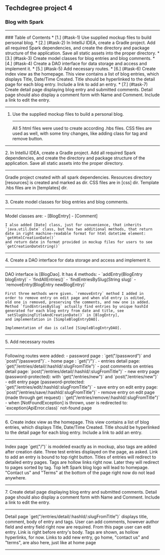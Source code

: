 ## Techdegree project 4
### Blog with Spark
<hr>
### Table of Contents
* [1.] (#task-1) Use supplied mockup files to build personal blog.
* [2.] (#task-2) In IntelliJ IDEA, create a Gradle project. Add all 
        required Spark dependencies, and create the directory and package 
        structure of the application. Save all static assets into the 
        proper directory.
* [3.] (#task-3) Create model classes for blog entries and blog 
    comments.
* [4.] (#task-4) Create a DAO interface for data storage and access and 
    implement it.
* [5.] (#task-5) Add necessary routes.
* [6.] (#task-6) Create index view as the homepage. This view contains 
    a list of blog entries, which displays Title, Date/Time Created. 
    Title should be hyperlinked to the detail page for each blog entry. 
    Include a link to add an entry. 
* [7.] (#task-7) Create detail page displaying blog entry and submitted 
    comments. Detail page should also display a comment form with Name 
    and Comment. Include a link to edit the entry.
<hr>

[resources]:src/main/resources 
[templates]:src/main/resources/templates
[css]:src/main/resources/public/css 
[BlogEntry]:src/main/java/com/teamtreehouse/blog/model/BlogEntry.java 
[Comment]:src/main/java/com/teamtreehouse/blog/model/Comment.java 
[Date]:src/main/java/com/teamtreehouse/blog/model/Date.java 
[BlogDao]:src/main/java/com/teamtreehouse/blog/dao/BlogDao.java
[SimpleBlogEntryDAO]:src/main/java/com/teamtreehouse/blog/dao/SimpleBlogEntryDAO.java 
[NotFoundException]:src/main/java/com/teamtreehouse/blog/exception/NotFoundException.java 

1.  <a id="task-1"></a>
    Use the supplied mockup files to build a personal blog.
    <hr>
    All 5 html files were used to create according .hbs files. CSS files 
    are used as well, with some tiny changes, like adding class for tag 
    and remove button.
<hr>
2.  <a id="task-2"></a>
    In IntelliJ IDEA, create a Gradle project. Add all required Spark 
    dependencies, and create the directory and package structure of the 
    application. Save all static assets into the proper directory.
    <hr>
    Gradle project created with all spark dependencies. Resources
    directory [resources] is created and marked as dir. 
    CSS files are in [css] dir.
    Template .hbs files are in [templates] dir.
<hr>
3.  <a id="task-3"></a>
    Create model classes for blog entries and blog comments. 
    <hr>
    Model classes are:
    - [BlogEntry]
    - [Comment]
    
    I also added [Date] class, just for convenience, that inherits 
    `java.util.Date` class, but has two additional methods, that return
    date in right machine-readable format for html datetime element: 
    `getHtmlCreationDate()` 
    and return date in format provided in mockup files for users to see
    `getCreationDateString()`
<hr>
4.  <a id="task-4"></a>
    Create a DAO interface for data storage and access and implement it.
    <hr>
    DAO interface is [BlogDao]. 
    It has 4 methods:
    - `addEntry(BlogEntry blogEntry)`
    - `findAllEntries()`
    - `findEntriesBySlug(String slug)`
    - `removeEntry(BlogEntry newBlogEntry)`
    
    First three methods were given. `removeEntry` method I added in 
    order to remove entry on edit page and when old entry is edited,
    old one is removed, preserving the comments, and new one is added.
    Method `findEntriesBySlug` actually find entries by unique hashId
    generated for each blog entry from date and title, see 
    `setSlugUsingTitleAndCreationDate()` in [BlogEntry], 
    and implementation in [SimpleBlogEntryDAO]. 
    
    Implementation of dao is called [SimpleBlogEntryDAO]. 
<hr>
5.  <a id="task-5"></a> 
    Add necessary routes
    <hr>
    Following routes were added:
    - password page : `get("/password")` and `post("/password")`.
    - home page : `get("/")`.
    - entries detail page: `get("/entries/detail/:hashId/:slugFromTitle")`
    - post comments on entries detail page: 
        `post("/entries/detail/:hashId/:slugFromTitle")`
    - new entry page (password-protected): with `get("/entries/new")` 
        and `post("/entries/new")`
    - edit entry page (password-protected: 
    `get("/entries/edit/:hashId/:slugFromTitle")`
    - save entry on edit entry page: 
        `post("/entries/save/:hashId/:slugFromTitle")`
    - remove entry on edit page (made through get request) : 
        `get("/entries/remove/:hashId/:slugFromTitle")`
    - when [NotFoundException] is thrown, user is redirected to: 
        `exception(ApiError.class)` not-found page
<hr>
6.  <a id="task-6"></a>
    Create index view as the homepage. This view contains a list of 
    blog entries, which displays Title, Date/Time Created. Title should 
    be hyperlinked to the detail page for each blog entry. Include a 
    link to add an entry.
    <hr>
    Index page `get("/")` is modeled exactly as in mockup, also tags 
    are added after creation date. Three test entries displayed on the 
    page, as asked. Link to add an entry is bound to top right button. 
    Titles of entries will redirect to detailed entry pages. 
    Tags are hollow links right now. Later they will redirect to pages 
    sorted by tag. Top left Spark blog logo will lead to homepage.
    "Contact us" and "Terms" at the bottom of the page right now do not 
    lead anywhere.
<hr>
7. <a id="task-7"></a>
    Create detail page displaying blog entry and submitted comments. 
    Detail page should also display a comment form with Name and 
    Comment. Include a link to edit the entry.
    <hr>
    Detail page `get("/entries/detail/:hashId/:slugFromTitle")` displays
    title, comment, body of entry and tags. User can add comments, 
    however author field and entry field right now are required. From
    this page user can edit entry. Link is right before entry's body.
    Tags are shown, as hollow hyperlinks, for now. Links to add new
    entry, go home, "contact us" and "terms", are also here, just like  
    at home page
<hr>